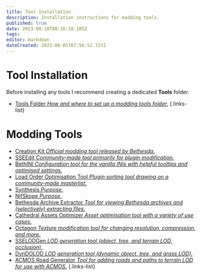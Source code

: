 ```yaml
---
title: Tool Installation
description: Installation instructions for modding tools.
published: true
date: 2023-08-18T08:16:10.105Z
tags: 
editor: markdown
dateCreated: 2023-08-05T07:56:52.727Z
---
```


# Tool Installation

Before installing any tools I recommend creating a dedicated **Tools** folder.

- [Tools Folder *How and where to set up a modding tools folder.*](/en/tools/tools-folder)
{.links-list}

# Modding Tools

- [Creation Kit *Official modding tool released by Bethesda.*](/tools/ck)
- [SSEEdit *Community-made tool primarily for plugin modification.*](/tools/sseedit)
- [BethINI *Configuration tool for the vanilla INIs with helpful tooltips and optimised settings.*](/tools/bethini)
- [Load Order Optimisation Tool *Plugin sorting tool drawing on a community-made masterlist.*](/tools/loot)
- [Synthesis *Purpose.*](/tools/synthesis)
- [NifSkope *Purpose.*](/tools/nifskope)
- [Bethesda Archive Extractor *Tool for viewing Bethesda archives and (selectively) extracting files.*](/tools/bae)
- [Cathedral Assets Optimizer *Asset optimisation tool with a variety of use cases.*](/tools/cao)
- [Octagon *Texture modification tool for changing resolution, compression, and more.*](/tools/octagon)
- [SSELODGen *LOD generation tool (object, tree, and terrain LOD, occlusion).*](/tools/sselodgen)
- [DynDOLOD *LOD generation tool (dynamic object, tree, and grass LOD).*](/tools/dyndolod)
- [ACMOS Road Generator *Tool for adding roads and paths to terrain LOD for use with ACMOS.*](/tools/acmos-road-generator)
{.links-list}